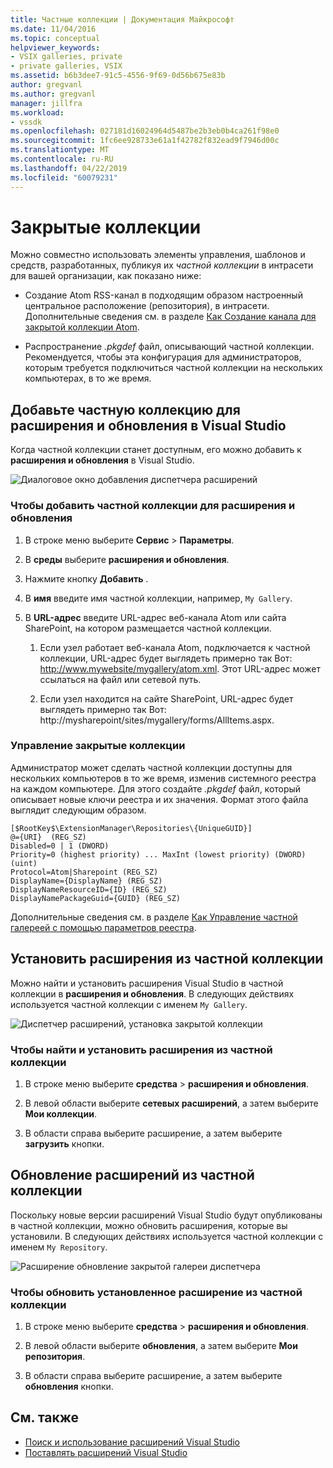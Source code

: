 ```yaml
---
title: Частные коллекции | Документация Майкрософт
ms.date: 11/04/2016
ms.topic: conceptual
helpviewer_keywords:
- VSIX galleries, private
- private galleries, VSIX
ms.assetid: b6b3dee7-91c5-4556-9f69-0d56b675e83b
author: gregvanl
ms.author: gregvanl
manager: jillfra
ms.workload:
- vssdk
ms.openlocfilehash: 027181d16024964d5487be2b3eb0b4ca261f98e0
ms.sourcegitcommit: 1fc6ee928733e61a1f42782f832ead9f7946d00c
ms.translationtype: MT
ms.contentlocale: ru-RU
ms.lasthandoff: 04/22/2019
ms.locfileid: "60079231"
---
```

# <a name="private-galleries"></a>Закрытые коллекции
Можно совместно использовать элементы управления, шаблонов и средств, разработанных, публикуя их *частной коллекции* в интрасети для вашей организации, как показано ниже:

- Создание Atom RSS-канал в подходящим образом настроенный центральное расположение (репозитория), в интрасети. Дополнительные сведения см. в разделе [Как Создание канала для закрытой коллекции Atom](../extensibility/how-to-create-an-atom-feed-for-a-private-gallery.md).

- Распространение *.pkgdef* файл, описывающий частной коллекции. Рекомендуется, чтобы эта конфигурация для администраторов, которым требуется подключиться частной коллекции на нескольких компьютерах, в то же время.

## <a name="add-a-private-gallery-to-extensions-and-updates-in-visual-studio"></a>Добавьте частную коллекцию для расширения и обновления в Visual Studio
 Когда частной коллекции станет доступным, его можно добавить к **расширения и обновления** в Visual Studio.

 ![Диалоговое окно добавления диспетчера расширений](../extensibility/media/em_adddialog.png "EM_AddDialog")

### <a name="to-add-a-private-gallery-to-extensions-and-updates"></a>Чтобы добавить частной коллекции для расширения и обновления

1. В строке меню выберите **Сервис** > **Параметры**.

2. В **среды** выберите **расширения и обновления**.

3. Нажмите кнопку **Добавить** .

4. В **имя** введите имя частной коллекции, например, `My Gallery`.

5. В **URL-адрес** введите URL-адрес веб-канала Atom или сайта SharePoint, на котором размещается частной коллекции.

    1. Если узел работает веб-канала Atom, подключается к частной коллекции, URL-адрес будет выглядеть примерно так Вот: http://www.mywebsite/mygallery/atom.xml.  Этот URL-адрес может ссылаться на файл или сетевой путь.

    2. Если узел находится на сайте SharePoint, URL-адрес будет выглядеть примерно так Вот: http://mysharepoint/sites/mygallery/forms/AllItems.aspx.

### <a name="manage-private-galleries"></a>Управление закрытые коллекции
 Администратор может сделать частной коллекции доступны для нескольких компьютеров в то же время, изменив системного реестра на каждом компьютере. Для этого создайте *.pkgdef* файл, который описывает новые ключи реестра и их значения.  Формат этого файла выглядит следующим образом.

```
[$RootKey$\ExtensionManager\Repositories\{UniqueGUID}]
@={URI}  (REG_SZ)
Disabled=0 | 1 (DWORD)
Priority=0 (highest priority) ... MaxInt (lowest priority) (DWORD) (uint)
Protocol=Atom|Sharepoint (REG_SZ)
DisplayName={DisplayName} (REG_SZ)
DisplayNameResourceID={ID} (REG_SZ)
DisplayNamePackageGuid={GUID} (REG_SZ)

```

 Дополнительные сведения см. в разделе [Как Управление частной галереей с помощью параметров реестра](../extensibility/how-to-manage-a-private-gallery-by-using-registry-settings.md).

## <a name="install-extensions-from-a-private-gallery"></a>Установить расширения из частной коллекции
 Можно найти и установить расширения Visual Studio в частной коллекции в **расширения и обновления**. В следующих действиях используется частной коллекции с именем `My Gallery`.

 ![Диспетчер расширений, установка закрытой коллекции](../extensibility/media/em_.png "EM_")

### <a name="to-search-for-and-install-extensions-from-a-private-gallery"></a>Чтобы найти и установить расширения из частной коллекции

1. В строке меню выберите **средства** > **расширения и обновления**.

2. В левой области выберите **сетевых расширений**, а затем выберите **Мои коллекции**.

3. В области справа выберите расширение, а затем выберите **загрузить** кнопки.

## <a name="update-extensions-from-a-private-gallery"></a>Обновление расширений из частной коллекции
 Поскольку новые версии расширений Visual Studio будут опубликованы в частной коллекции, можно обновить расширения, которые вы установили. В следующих действиях используется частной коллекции с именем `My Repository`.

 ![Расширение обновление закрытой галереи диспетчера](../extensibility/media/em_update.png "EM_Update")

### <a name="to-update-an-installed-extension-from-a-private-gallery"></a>Чтобы обновить установленное расширение из частной коллекции

1. В строке меню выберите **средства** > **расширения и обновления**.

2. В левой области выберите **обновления**, а затем выберите **Мои репозитория**.

3. В области справа выберите расширение, а затем выберите **обновления** кнопки.

## <a name="see-also"></a>См. также
- [Поиск и использование расширений Visual Studio](../ide/finding-and-using-visual-studio-extensions.md)
- [Поставлять расширений Visual Studio](../extensibility/shipping-visual-studio-extensions.md)